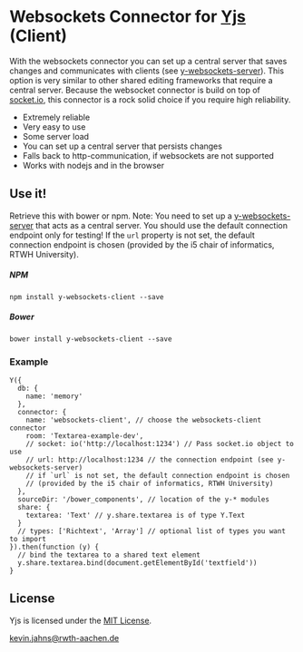 # Websockets Connector for [Yjs](https://github.com/y-js/yjs) (Client)

With the websockets connector you can set up a central server that saves changes and communicates with clients (see [y-websockets-server](https://github.com/y-js/y-websockets-server)).
This option is very similar to other shared editing frameworks that require a central server. Because the websocket connector is build on top of [socket.io](http://socket.io),
this connector is a rock solid choice if you require high reliability.

* Extremely reliable
* Very easy to use
* Some server load
* You can set up a central server that persists changes
* Falls back to http-communication, if websockets are not supported
* Works with nodejs and in the browser


## Use it!
Retrieve this with bower or npm. Note: You need to set up a 
[y-websockets-server](https://github.com/y-js/y-websockets-server) that acts as a central server.
You should use the default connection endpoint only for testing! If the `url` property is not set,
the default connection endpoint is chosen (provided by the i5 chair of informatics, RTWH University).

##### NPM
```
npm install y-websockets-client --save
```

##### Bower
```
bower install y-websockets-client --save
```

### Example

```
Y({
  db: {
    name: 'memory'
  },
  connector: {
    name: 'websockets-client', // choose the websockets-client connector
    room: 'Textarea-example-dev',
    // socket: io('http://localhost:1234') // Pass socket.io object to use
    // url: http://localhost:1234 // the connection endpoint (see y-websockets-server)
    // if `url` is not set, the default connection endpoint is chosen
    // (provided by the i5 chair of informatics, RTWH University)
  },
  sourceDir: '/bower_components', // location of the y-* modules
  share: {
    textarea: 'Text' // y.share.textarea is of type Y.Text
  }
  // types: ['Richtext', 'Array'] // optional list of types you want to import
}).then(function (y) {
  // bind the textarea to a shared text element
  y.share.textarea.bind(document.getElementById('textfield'))
}
```

## License
Yjs is licensed under the [MIT License](./LICENSE).

<kevin.jahns@rwth-aachen.de>
